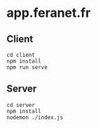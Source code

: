 # app.feranet.fr

## Client
```
cd client
npm install
npm run serve
```

## Server
```
cd server
npm install
nodemon ./index.js
```
